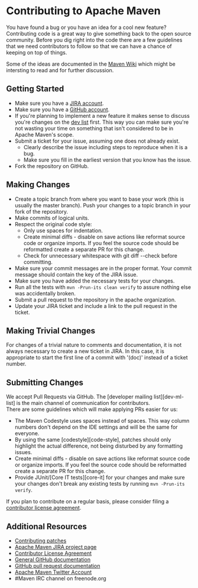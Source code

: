 <!---
 Licensed to the Apache Software Foundation (ASF) under one or more
 contributor license agreements.  See the NOTICE file distributed with
 this work for additional information regarding copyright ownership.
 The ASF licenses this file to You under the Apache License, Version 2.0
 (the "License"); you may not use this file except in compliance with
 the License.  You may obtain a copy of the License at

      http://www.apache.org/licenses/LICENSE-2.0

 Unless required by applicable law or agreed to in writing, software
 distributed under the License is distributed on an "AS IS" BASIS,
 WITHOUT WARRANTIES OR CONDITIONS OF ANY KIND, either express or implied.
 See the License for the specific language governing permissions and
 limitations under the License.
-->
Contributing to Apache Maven 
======================

You have found a bug or you have an idea for a cool new feature? Contributing
code is a great way to give something back to the open source community. Before
you dig right into the code there are a few guidelines that we need
contributors to follow so that we can have a chance of keeping on top of
things.

Some of the ideas are documented in the [Maven Wiki][maven-wiki]
which might be intersting to read and for further discussion.

Getting Started
---------------

+ Make sure you have a [JIRA account](https://issues.apache.org/jira/).
+ Make sure you have a [GitHub account](https://github.com/signup/free).
+ If you're planning to implement a new feature it makes sense to discuss you're changes 
  on the [dev list](https://maven.apache.org/mail-lists.html) first. 
  This way you can make sure you're not wasting your time on something that isn't 
  considered to be in Apache Maven's scope.
+ Submit a ticket for your issue, assuming one does not already exist.
  + Clearly describe the issue including steps to reproduce when it is a bug.
  + Make sure you fill in the earliest version that you know has the issue.
+ Fork the repository on GitHub.

Making Changes
--------------

+ Create a topic branch from where you want to base your work (this is usually the master branch).
  Push your changes to a topic branch in your fork of the repository.
+ Make commits of logical units.
+ Respect the original code style:
  + Only use spaces for indentation.
  + Create minimal diffs - disable on save actions like reformat source code or organize imports. 
    If you feel the source code should be reformatted create a separate PR for this change.
  + Check for unnecessary whitespace with git diff --check before committing.
+ Make sure your commit messages are in the proper format. Your commit message should contain the key of the JIRA issue.
+ Make sure you have added the necessary tests for your changes.
+ Run all the tests with `mvn -Prun-its clean verify` to assure nothing else was accidentally broken.
+ Submit a pull request to the repository in the apache organization.
+ Update your JIRA ticket and include a link to the pull request in the ticket.

Making Trivial Changes
----------------------

For changes of a trivial nature to comments and documentation, it is not always
necessary to create a new ticket in JIRA.  In this case, it is appropriate to
start the first line of a commit with '(doc)' instead of a ticket number.


Submitting Changes
------------------

We accept Pull Requests via GitHub. The [developer mailing list][dev-ml-list] is the
main channel of communication for contributors.  
There are some guidelines which will make applying PRs easier for us:
+ The Maven Codestyle uses spaces instead of spaces. This way column numbers 
  don't depend on the IDE settings and will be the same for everyone.
+ By using the same [codestyle][code-style], patches should only highlight the actual 
  difference, not being disturbed by any formatting issues. 
+ Create minimal diffs - disable on save actions like reformat source code or
  organize imports. If you feel the source code should be reformatted create a
  separate PR for this change.
+ Provide JUnit/[Core IT tests][core-it] for your changes and make sure your changes don't break
  any existing tests by running ```mvn -Prun-its verify```.

If you plan to contribute on a regular basis, please consider filing a [contributor license agreement][cla].


Additional Resources
--------------------

+ [Contributing patches](https://maven.apache.org/guides/development/guide-maven-development.html#Creating_and_submitting_a_patch)
+ [Apache Maven JIRA project page](https://issues.apache.org/jira/projects/MNG/)
+ [Contributor License Agreement][cla]
+ [General GitHub documentation](https://help.github.com/)
+ [GitHub pull request documentation](https://help.github.com/send-pull-requests/)
+ [Apache Maven Twitter Account](https://twitter.com/ASFMavenProject)
+ #Maven IRC channel on freenode.org

[cla]:https://www.apache.org/licenses/#clas
[maven-wiki]: https://cwiki.apache.org/confluence/display/MAVEN/Index

